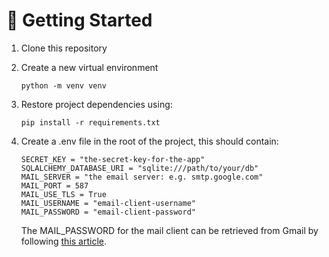 # 🚀 Getting Started

1. Clone this repository

2. Create a new virtual environment

    `python -m venv venv`

3. Restore project dependencies using: 

    `pip install -r requirements.txt`

4. Create a .env file in the root of the project, this should contain:

    ```
    SECRET_KEY = "the-secret-key-for-the-app"
    SQLALCHEMY_DATABASE_URI = "sqlite:///path/to/your/db"
    MAIL_SERVER = "the email server: e.g. smtp.google.com"
    MAIL_PORT = 587
    MAIL_USE_TLS = True
    MAIL_USERNAME = "email-client-username"
    MAIL_PASSWORD = "email-client-password"
    ```

    The MAIL_PASSWORD for the mail client can be retrieved from Gmail by following [this article](https://support.google.com/accounts/answer/185833?hl=en).